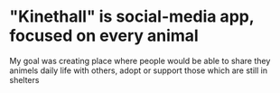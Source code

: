 # "Kinethall" is social-media app, focused on every animal
My goal was creating place where people would be able to share they animels daily life with others, adopt or support those which are still in shelters
